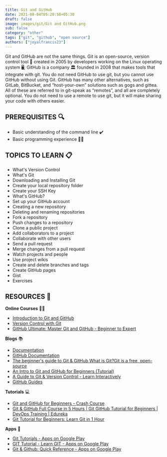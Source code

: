 ```yaml
---
title: Git and GitHub
date: 2021-08-04T05:20:58+05:30
draft: false
image: images/git/Git and GitHub.png
sub: false
category: "other"
tags: ["git", "github", "open source"]
authors: ["joyalfrancis23"]
---
```


Git and GitHub are not the same things. Git is an open-source, version control tool 🧰 created in 2005 by developers working on the Linux operating system 🖥️; GitHub is a company 🏛️ founded in 2008 that makes tools that integrate with git. You do not need GitHub to use git, but you cannot use GitHub without using Git. GitHub has many other alternatives, such as GitLab, BitBucket, and “host-your-own” solutions such as gogs and gittea. All of these are referred to in git-speak as “remotes”, and all are completely optional. You do not need to use a remote to use git, but it will make sharing your code with others easier.

## PREREQUISITES 🔍

- Basic understanding of the command line ✔️
- Basic programming experience 👩‍💻

## TOPICS TO LEARN 📋

- What's Version Control
- What's Git
- Downloading and Installing Git
- Create your local repository folder
- Create your SSH Key
- What's GitHub?
- Set up your GitHub account
- Creating a new repository
- Deleting and renaming repositories
- Fork a repository
- Push changes to a repository
- Clone a public project
- Add collaborators to a project
- Collaborate with other users
- Send a pull request
- Merge changes from a pull request
- Watch projects and people
- Use project wikis
- Create and delete branches and tags
- Create GitHub pages
- Gist
- Exercises

## RESOURCES 💼

**Online Courses** 👩‍💻

- [Introduction to Git and GitHub](https://www.coursera.org/learn/introduction-git-github)
- [Version Control with Git](https://www.udacity.com/course/version-control-with-git--ud123)
- [GitHub Ultimate: Master Git and GitHub - Beginner to Expert](https://www.udemy.com/course/github-ultimate/)

**Blogs** 📚

- [Documentation](https://git-scm.com/doc)
- [GitHub Documentation](https://docs.github.com/en)
- [The beginner's guide to Git & GitHub What is Git?Git is a free, open-source](https://www.freecodecamp.org/news/the-beginners-guide-to-git-github/)
- [An Intro to Git and GitHub for Beginners (Tutorial)](https://product.hubspot.com/blog/git-and-github-tutorial-for-beginners)
- [A Guide to Git & Version Control - Learn Interactively](https://www.educative.io/courses/guide-to-git-and-version-control)
- [GitHub Guides](https://guides.github.com/)

**Tutorials** 💻

- [Git and GitHub for Beginners - Crash Course](https://www.youtube.com/watch?v=RGOj5yH7evk)
- [Git & GitHub Full Course in 5 Hours | Git GitHub Tutorial for Beginners | DevOps Training | Edureka](https://www.youtube.com/watch?v=KMOmw19ZCGs)
- [Git Tutorial for Beginners: Learn Git in 1 Hour](https://www.youtube.com/watch?v=8JJ101D3knE)

**Apps** 📱

- [Git Tutorials - Apps on Google Play](https://play.google.com/store/apps/details?id=com.admob9931.Git_Tutorial)
- [GIT Tutorial - Learn GIT - Apps on Google Play](https://play.google.com/store/apps/details?id=app.gitprojectskyhive&hl=en&gl=US)
- [Git & Github: Quick Reference - Apps on Google Play](https://play.google.com/store/apps/details?id=developer.roy.animesh.gitcheatsheet)
